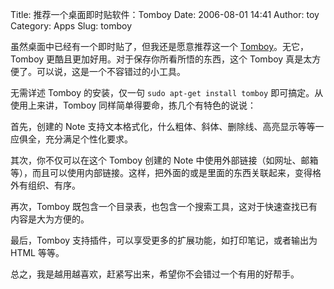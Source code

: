 Title: 推荐一个桌面即时贴软件：Tomboy
Date: 2006-08-01 14:41
Author: toy
Category: Apps
Slug: tomboy

虽然桌面中已经有一个即时贴了，但我还是愿意推荐这一个
[Tomboy](http://www.beatniksoftware.com/tomboy/)。无它，Tomboy
更酷且更加好用。对于保存你所看所悟的东西，这个 Tomboy
真是太方便了。可以说，这是一个不容错过的小工具。

无需详述 Tomboy 的安装，仅一句 `sudo apt-get install tomboy`
即可搞定。从使用上来讲，Tomboy 同样简单得要命，拣几个有特色的说说：

首先，创建的 Note
支持文本格式化，什么粗体、斜体、删除线、高亮显示等等一应俱全，充分满足个性化要求。

其次，你不仅可以在这个 Tomboy 创建的 Note
中使用外部链接（如网址、邮箱等），而且可以使用内部链接。这样，把外面的或是里面的东西关联起来，变得格外有组织、有序。

再次，Tomboy
既包含一个目录表，也包含一个搜索工具，这对于快速查找已有内容是大为方便的。

最后，Tomboy 支持插件，可以享受更多的扩展功能，如打印笔记，或者输出为
HTML 等等。

总之，我是越用越喜欢，赶紧写出来，希望你不会错过一个有用的好帮手。

